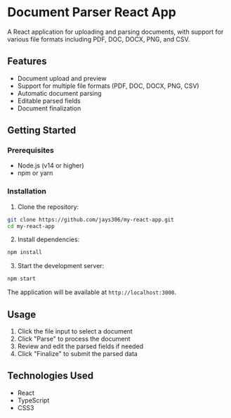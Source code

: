 # Document Parser React App

A React application for uploading and parsing documents, with support for various file formats including PDF, DOC, DOCX, PNG, and CSV.

## Features

- Document upload and preview
- Support for multiple file formats (PDF, DOC, DOCX, PNG, CSV)
- Automatic document parsing
- Editable parsed fields
- Document finalization

## Getting Started

### Prerequisites

- Node.js (v14 or higher)
- npm or yarn

### Installation

1. Clone the repository:
```bash
git clone https://github.com/jays306/my-react-app.git
cd my-react-app
```

2. Install dependencies:
```bash
npm install
```

3. Start the development server:
```bash
npm start
```

The application will be available at `http://localhost:3000`.

## Usage

1. Click the file input to select a document
2. Click "Parse" to process the document
3. Review and edit the parsed fields if needed
4. Click "Finalize" to submit the parsed data

## Technologies Used

- React
- TypeScript
- CSS3
